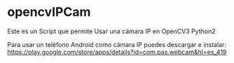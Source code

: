 # opencvIPCam

Este es un Script que permite Usar una cámara IP en OpenCV3 Python2

Para usar un teléfono Android como cámara IP puedes descargar e instalar:
	https://play.google.com/store/apps/details?id=com.pas.webcam&hl=es_419